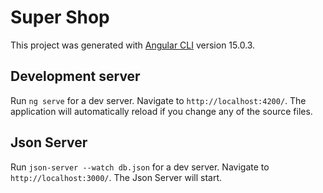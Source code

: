 # Super Shop

This project was generated with [Angular CLI](https://github.com/angular/angular-cli) version 15.0.3.

## Development server

Run `ng serve` for a dev server. Navigate to `http://localhost:4200/`. The application will automatically reload if you change any of the source files.

## Json Server
Run `json-server --watch db.json` for a dev server. Navigate to `http://localhost:3000/`. The Json Server will start.

